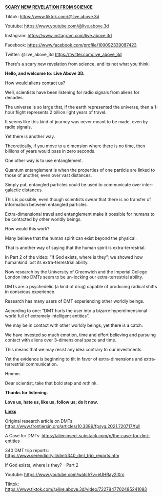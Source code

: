 **<u>SCARY NEW REVELATION FROM SCIENCE</u>**

Tiktok: <https://www.tiktok.com/@live.above.3d>

Youtube: <https://www.youtube.com/@live.above.3d>

Instagram: <https://www.instagram.com/live.above.3d>

Facebook: <https://www.facebook.com/profile/100092339087423>

Twitter: @live\_above\_3d <https://twitter.com/live_above_3d>

There's a scary new revelation from science, and its not what you think.

**Hello, and welcome to: Live Above 3D.**

How would aliens contact us?

Well, scientists have been listening for radio signals from aliens for
decades.

The universe is so large that, if the earth represented the universe,
then a 1-hour flight represents 2 billion light years of travel.

It seems like this kind of journey was never meant to be made, even by
radio signals.

Yet there is another way.

Theoretically, if you move to a dimension where there is no time, then
billions of years would pass in zero seconds.

One other way is to use entanglement.

Quantum entanglement is when the properties of one particle are linked
to those of another, even over vast distances.

Simply put, entangled particles could be used to communicate over
inter-galactic distances.

This is possible, even though scientists swear that there is no transfer
of information between entangled particles.

Extra-dimensional travel and entanglement make it possible for humans to
be contacted by other worldly beings.

How would this work?

Many believe that the human spirit can exist beyond the physical.

That is another way of saying that the human spirit is
extra-terrestrial.

In Part 2 of the video: “If God exists, where is they”; we showed how
humankind lost its extra-terrestrial ability.

Now research by the University of Greenwich and the Imperial College
London into DMTs seem to be un-locking our extra-terrestrial ability.

DMTs are a psychedelic (a kind of drug) capable of producing radical
shifts in conscious experience.

Research has many users of DMT experiencing other worldly beings.

According to one: “DMT hurls the user into a bizarre hyperdimensional
world full of extremely intelligent entities”.

We may be in contact with other worldly beings; yet there is a catch.

We have invested so much emotion, time and effort believing and pursuing
contact with aliens over 3-dimensional space and time.

This means that we may resist any idea contrary to our investments.

Yet the evidence is beginning to tilt in favor of extra-dimensions and
extra-terrestrial communication.

Hmmm.

Dear scientist, take that bold step and rethink.

**Thanks for listening.**

**Love us, hate us, like us, follow us; do it now.**

**<u>Links</u>**

Original research article on DMTs:
<https://www.frontiersin.org/articles/10.3389/fpsyg.2021.720717/full>

A Case for DMTs:
<https://alieninsect.substack.com/p/the-case-for-dmt-entities>

340 DMT trip reports:
<https://www.serendipity.li/dmt/340_dmt_trip_reports.htm>

If God exists, where is they? – Part 2

Youtube: <https://www.youtube.com/watch?v=eUHRay2lXrc>

Tiktok:
<https://www.tiktok.com/@live.above.3d/video/7227847702485241093>
